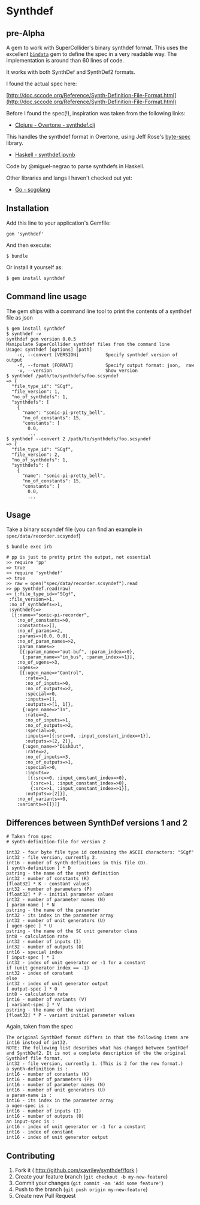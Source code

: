 # Synthdef

## pre-Alpha

A gem to work with SuperCollider's binary synthdef format. This uses the excellent [`bindata`](https://github.com/dmendel/bindata) gem to define the spec in a very readable way. The implementation is around than 60 lines of code.

It works with both SynthDef and SynthDef2 formats.

I found the actual spec here:

[http://doc.sccode.org/Reference/Synth-Definition-File-Format.html](http://doc.sccode.org/Reference/Synth-Definition-File-Format.html)

Before I found the spec(!), inspiration was taken from the following links:

- [Clojure - Overtone - synthdef.clj](https://github.com/overtone/overtone/blob/master/src/overtone/sc/machinery/synthdef.clj)

This handles the synthdef format in Overtone, using Jeff Rose's [byte-spec](https://github.com/overtone/byte-spec) library.

- [Haskell - synthdef.ipynb](https://gist.github.com/miguel-negrao/8d71807afb513412d780)

Code by @miguel-negrao to parse synthdefs in Haskell.

Other libraries and langs I haven't checked out yet:

- [Go - scgolang](https://github.com/scgolang/sc/blob/master/synthdef.go)

## Installation

Add this line to your application's Gemfile:

    gem 'synthdef'

And then execute:

    $ bundle

Or install it yourself as:

    $ gem install synthdef

## Command line usage

The gem ships with a command line tool to print the contents of a synthdef file as json

```
$ gem install synthdef
$ synthdef -v
synthdef gem version 0.0.5
Manipulate SuperCollider synthdef files from the command line
Usage: synthdef [options] [path]
    -c, --convert [VERSION]          Specify synthdef version of output
    -f, --format [FORMAT]            Specify output format: json,  raw
    -v, --version                    Show version
$ synthdef /path/to/synthdefs/foo.scsyndef
=> {
  "file_type_id": "SCgf",
  "file_version": 1,
  "no_of_synthdefs": 1,
  "synthdefs": [
    {
      "name": "sonic-pi-pretty_bell",
      "no_of_constants": 15,
      "constants": [
        0.0,
        ...
$ synthdef --convert 2 /path/to/synthdefs/foo.scsyndef
=> {
  "file_type_id": "SCgf",
  "file_version": 2,
  "no_of_synthdefs": 1,
  "synthdefs": [
    {
      "name": "sonic-pi-pretty_bell",
      "no_of_constants": 15,
      "constants": [
        0.0,
        ...
```

## Usage

Take a binary scsyndef file (you can find an example in `spec/data/recorder.scsyndef`)

```
$ bundle exec irb

# pp is just to pretty print the output, not essential
>> require 'pp'
=> true
>> require 'synthdef'
=> true
>> raw = open("spec/data/recorder.scsyndef").read
>> pp Synthdef.read(raw)
=> {:file_type_id=>"SCgf",
 :file_version=>1,
 :no_of_synthdefs=>1,
 :synthdefs=>
  [{:name=>"sonic-pi-recorder",
    :no_of_constants=>0,
    :constants=>[],
    :no_of_params=>2,
    :params=>[0.0, 0.0],
    :no_of_param_names=>2,
    :param_names=>
     [{:param_name=>"out-buf", :param_index=>0},
      {:param_name=>"in_bus", :param_index=>1}],
    :no_of_ugens=>3,
    :ugens=>
     [{:ugen_name=>"Control",
       :rate=>1,
       :no_of_inputs=>0,
       :no_of_outputs=>2,
       :special=>0,
       :inputs=>[],
       :outputs=>[1, 1]},
      {:ugen_name=>"In",
       :rate=>2,
       :no_of_inputs=>1,
       :no_of_outputs=>2,
       :special=>0,
       :inputs=>[{:src=>0, :input_constant_index=>1}],
       :outputs=>[2, 2]},
      {:ugen_name=>"DiskOut",
       :rate=>2,
       :no_of_inputs=>3,
       :no_of_outputs=>1,
       :special=>0,
       :inputs=>
        [{:src=>0, :input_constant_index=>0},
         {:src=>1, :input_constant_index=>0},
         {:src=>1, :input_constant_index=>1}],
       :outputs=>[2]}],
    :no_of_variants=>0,
    :variants=>[]}]}
```

## Differences between SynthDef versions 1 and 2

```
# Taken from spec
# synth-definition-file for version 2

int32 - four byte file type id containing the ASCII characters: "SCgf"
int32 - file version, currently 2.
int16 - number of synth definitions in this file (D).
[ synth-definition ] * D
pstring - the name of the synth definition
int32 - number of constants (K)
[float32] * K - constant values
int32 - number of parameters (P)
[float32] * P - initial parameter values
int32 - number of parameter names (N)
[ param-name ] * N
pstring - the name of the parameter
int32 - its index in the parameter array
int32 - number of unit generators (U)
[ ugen-spec ] * U
pstring - the name of the SC unit generator class
int8 - calculation rate
int32 - number of inputs (I)
int32 - number of outputs (O)
int16 - special index
[ input-spec ] * I
int32 - index of unit generator or -1 for a constant
if (unit generator index == -1)
int32 - index of constant
else
int32 - index of unit generator output
[ output-spec ] * O
int8 - calculation rate
int16 - number of variants (V)
[ variant-spec ] * V
pstring - the name of the variant
[float32] * P - variant initial parameter values
```

Again, taken from the spec

```
The original SynthDef format differs in that the following items are int16 instead of int32.
NOTE: The following list describes what has changed between SynthDef and SynthDef2. It is not a complete description of the the original SynthDef file format.
int32 - file version, currently 1. (This is 2 for the new format.)
a synth-definition is :
int16 - number of constants (K)
int16 - number of parameters (P)
int16 - number of parameter names (N)
int16 - number of unit generators (U)
a param-name is :
int16 - its index in the parameter array
a ugen-spec is :
int16 - number of inputs (I)
int16 - number of outputs (O)
an input-spec is :
int16 - index of unit generator or -1 for a constant
int16 - index of constant
int16 - index of unit generator output
```

## Contributing

1. Fork it ( http://github.com/xavriley/synthdef/fork )
2. Create your feature branch (`git checkout -b my-new-feature`)
3. Commit your changes (`git commit -am 'Add some feature'`)
4. Push to the branch (`git push origin my-new-feature`)
5. Create new Pull Request

